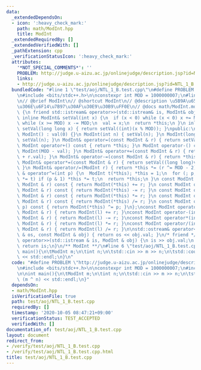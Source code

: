 ```yaml
---
data:
  _extendedDependsOn:
  - icon: ':heavy_check_mark:'
    path: math/ModInt.hpp
    title: ModInt
  _extendedRequiredBy: []
  _extendedVerifiedWith: []
  _pathExtension: cpp
  _verificationStatusIcon: ':heavy_check_mark:'
  attributes:
    '*NOT_SPECIAL_COMMENTS*': ''
    PROBLEM: http://judge.u-aizu.ac.jp/onlinejudge/description.jsp?id=NTL_1_B
    links:
    - http://judge.u-aizu.ac.jp/onlinejudge/description.jsp?id=NTL_1_B
  bundledCode: "#line 1 \"test/aoj/NTL_1_B.test.cpp\"\n#define PROBLEM \"http://judge.u-aizu.ac.jp/onlinejudge/description.jsp?id=NTL_1_B\"\
    \n#include <bits/stdc++.h>\n\nconstexpr int MOD = 1000000007;\n#line 1 \"math/ModInt.hpp\"\
    \n// @brief ModInt\n// @shortcut ModInt\n// @description \u5B9A\u6570MOD\u4E0B\
    \u306E\u6F14\u7B97\u30AF\u30E9\u30B9\uFF0E\n// @docs math/ModInt.md\nclass ModInt\
    \ {\n friend std::istream& operator>>(std::istream& is, ModInt& obj);\nprivate:\n\
    \ inline ModInt& setVal(int x) {\n  if (x < 0) while (x < 0) x += MOD;\n  else\
    \ while (x >= MOD) x -= MOD;\n  val = x;\n  return *this;\n }\n inline ModInt&\
    \ setVal(long long x) { return setVal((int)(x % MOD)); }\npublic:\n int val;\n\
    \ ModInt() : val(0) {}\n ModInt(int n) { setVal(n); }\n ModInt(long long n) {\
    \ setVal(n); }\n ModInt& operator=(const ModInt & r) { return setVal(r.val); }\n\
    \ ModInt operator+() const { return *this; }\n ModInt operator-() const { return\
    \ ModInt(MOD - val); }\n ModInt& operator+=(const ModInt & r) { return setVal(val\
    \ + r.val); }\n ModInt& operator-=(const ModInt & r) { return *this += -r; }\n\
    \ ModInt& operator*=(const ModInt & r) { return setVal((long long)val * r.val);\
    \ }\n ModInt& operator/=(ModInt r) { return *this *= (r ^= MOD - 2); }\n ModInt\
    \ & operator^=(int p) {\n  ModInt t(*this); *this = 1;\n  for (; p; p >>= 1, t\
    \ *= t) if (p & 1) *this *= t;\n  return *this;\n }\n const ModInt operator+(const\
    \ ModInt & r) const { return ModInt(*this) += r; }\n const ModInt operator-(const\
    \ ModInt & r) const { return ModInt(*this) -= r; }\n const ModInt operator*(const\
    \ ModInt & r) const { return ModInt(*this) *= r; }\n const ModInt operator/(const\
    \ ModInt & r) const { return ModInt(*this) /= r; }\n const ModInt operator^(int\
    \ p) const { return ModInt(*this) ^= p; }\n};\nconst ModInt operator+(int l, const\
    \ ModInt & r) { return ModInt(l) += r; }\nconst ModInt operator-(int l, const\
    \ ModInt & r) { return ModInt(l) -= r; }\nconst ModInt operator*(int l, const\
    \ ModInt & r) { return ModInt(l) *= r; }\nconst ModInt operator/(int l, const\
    \ ModInt & r) { return ModInt(l) /= r; }\n\nstd::ostream& operator<<(std::ostream\
    \ & os, const ModInt & obj) { return os << obj.val; }\n/* friend */ std::istream&\
    \ operator>>(std::istream & is, ModInt & obj) {\n is >> obj.val;\n obj.setVal(obj.val);\n\
    \ return is;\n}\n/** ModInt **/\n#line 6 \"test/aoj/NTL_1_B.test.cpp\"\n\nint\
    \ main(){\n\tModInt m;\n\tint n;\n\tstd::cin >> m >> n;\n\tstd::cout << (m ^ n)\
    \ << std::endl;\n}\n"
  code: "#define PROBLEM \"http://judge.u-aizu.ac.jp/onlinejudge/description.jsp?id=NTL_1_B\"\
    \n#include <bits/stdc++.h>\n\nconstexpr int MOD = 1000000007;\n#include \"../../math/ModInt.hpp\"\
    \n\nint main(){\n\tModInt m;\n\tint n;\n\tstd::cin >> m >> n;\n\tstd::cout <<\
    \ (m ^ n) << std::endl;\n}"
  dependsOn:
  - math/ModInt.hpp
  isVerificationFile: true
  path: test/aoj/NTL_1_B.test.cpp
  requiredBy: []
  timestamp: '2020-10-05 08:47:21+09:00'
  verificationStatus: TEST_ACCEPTED
  verifiedWith: []
documentation_of: test/aoj/NTL_1_B.test.cpp
layout: document
redirect_from:
- /verify/test/aoj/NTL_1_B.test.cpp
- /verify/test/aoj/NTL_1_B.test.cpp.html
title: test/aoj/NTL_1_B.test.cpp
---
```

